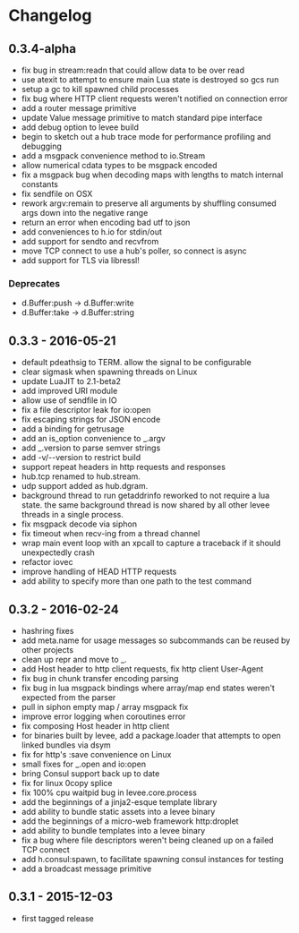 # Changelog

## 0.3.4-alpha

* fix bug in stream:readn that could allow data to be over read
* use atexit to attempt to ensure main Lua state is destroyed so gcs run
* setup a gc to kill spawned child processes
* fix bug where HTTP client requests weren't notified on connection error
* add a router message primitive
* update Value message primitive to match standard pipe interface
* add debug option to levee build
* begin to sketch out a hub trace mode for performance profiling and debugging
* add a msgpack convenience method to io.Stream
* allow numerical cdata types to be msgpack encoded
* fix a msgpack bug when decoding maps with lengths to match internal constants
* fix sendfile on OSX
* rework argv:remain to preserve all arguments by shuffling consumed args down
  into the negative range
* return an error when encoding bad utf to json
* add conveniences to h.io for stdin/out
* add support for sendto and recvfrom
* move TCP connect to use a hub's poller, so connect is async
* add support for TLS via libressl!

### Deprecates

* d.Buffer:push -> d.Buffer:write
* d.Buffer:take -> d.Buffer:string

## 0.3.3 - 2016-05-21

* default pdeathsig to TERM. allow the signal to be configurable
* clear sigmask when spawning threads on Linux
* update LuaJIT to 2.1-beta2
* add improved URI module
* allow use of sendfile in IO
* fix a file descriptor leak for io:open
* fix escaping strings for JSON encode
* add a binding for getrusage
* add an is_option convenience to \_.argv
* add \_.version to parse semver strings
* add -v/--version to restrict build
* support repeat headers in http requests and responses
* hub.tcp renamed to hub.stream.
* udp support added as hub.dgram.
* background thread to run getaddrinfo reworked to not require a lua state. the
  same background thread is now shared by all other levee threads in a single
  process.
* fix msgpack decode via siphon
* fix timeout when recv-ing from a thread channel
* wrap main event loop with an xpcall to capture a traceback if it should
  unexpectedly crash
* refactor iovec
* improve handling of HEAD HTTP requests
* add ability to specify more than one path to the test command

## 0.3.2 - 2016-02-24

* hashring fixes
* add meta.name for usage messages so subcommands can be reused by other
  projects
* clean up repr and move to \_.
* add Host header to http client requests, fix http client User-Agent
* fix bug in chunk transfer encoding parsing
* fix bug in lua msgpack bindings where array/map end states weren't expected
  from the parser
* pull in siphon empty map / array msgpack fix
* improve error logging when coroutines error
* fix composing Host header in http client
* for binaries built by levee, add a package.loader that attempts to open
  linked bundles via dsym
* fix for http's :save convenience on Linux
* small fixes for \_.open and io:open
* bring Consul support back up to date
* fix for linux 0copy splice
* fix 100% cpu waitpid bug in levee.core.process
* add the beginnings of a jinja2-esque template library
* add ability to bundle static assets into a levee binary
* add the beginnings of a micro-web framework http:droplet
* add ability to bundle templates into a levee binary
* fix a bug where file descriptors weren't being cleaned up on a failed TCP
  connect
* add h.consul:spawn, to facilitate spawning consul instances for testing
* add a broadcast message primitive

## 0.3.1 - 2015-12-03

* first tagged release
